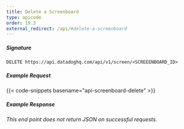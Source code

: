 ```yaml
---
title: Delete a Screenboard
type: apicode
order: 19.3
external_redirect: /api/#delete-a-screenboard
---
```


##### Signature
`DELETE https://api.datadoghq.com/api/v1/screen/<SCREEENBOARD_ID>`
##### Example Request
{{< code-snippets basename="api-screenboard-delete" >}}
##### Example Response
*This end point does not return JSON on successful requests.*

